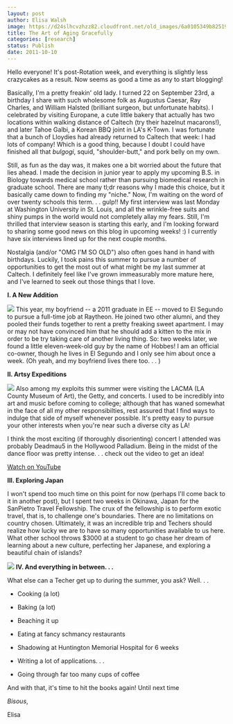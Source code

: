 ```yaml
---
layout: post
author: Elisa Walsh
image: https://d24slhcvzhzz82.cloudfront.net/old_images/6a0105349b8251970b015391fa55c6970b.jpg
title: The Art of Aging Gracefully
categories: [research]
status: Publish
date: 2011-10-10
---
```



Hello everyone! It's post-Rotation week, and everything is slightly less crazycakes as a result. Now seems as good a time as any to start blogging!

Basically, I'm a pretty freakin' old lady. I turned 22 on September 23rd, a birthday I share with such wholesome folk as Augustus Caesar, Ray Charles, and William Halsted (brilliant surgeon, but unfortunate habits). I celebrated by visiting Europane, a cute little bakery that actually has two locations within walking distance of Caltech (try their hazelnut macarons!), and later Tahoe Galbi, a Korean BBQ joint in LA's K-Town. I was fortunate that a bunch of Lloydies had already returned to Caltech that week: I had lots of company! Which is a good thing, because I doubt I could have finished all that *bulgogi*, squid, "shoulder-butt," and pork belly on my own.

Still, as fun as the day was, it makes one a bit worried about the future that lies ahead. I made the decision in junior year to apply my upcoming B.S. in Biology towards medical school rather than pursuing biomedical research in graduate school. There are many tl;dr reasons why I made this choice, but it basically came down to finding my "niche." Now, I'm waiting on the word of over twenty schools this term. . . gulp!! My first interview was last Monday at Washington University in St. Louis, and all the wrinkle-free suits and shiny pumps in the world would not completely allay my fears. Still, I'm thrilled that interview season is starting this early, and I'm looking forward to sharing some good news on this blog in upcoming weeks! :) I currently have six interviews lined up for the next couple months.

Nostalgia (and/or "OMG I'M SO OLD") also often goes hand in hand with birthdays. Luckily, I took pains this summer to pursue a number of opportunities to get the most out of what might be my last summer at Caltech. I definitely feel like I've grown immeasurably more mature here, and I've learned to seek out those things that I love.

**I. A New Addition**

![](https://d24slhcvzhzz82.cloudfront.net/old_images/caltech_as_it_happens/6a0105349b8251970b014e8c0c552f970d.jpg)
This year, my boyfriend -- a 2011 graduate in EE -- moved to El Segundo to pursue a full-time job at Raytheon. He joined two other alumni, and they pooled their funds together to rent a pretty freaking sweet apartment. I may or may not have convinced him that he should add a kitten to the mix in order to be try taking care of another living thing. So: two weeks later, we found a little eleven-week-old guy by the name of Hobbes! I am an official co-owner, though he lives in El Segundo and I only see him about once a week. (Oh yeah, and my boyfriend lives there too. . . )

**II. Artsy Expeditions**

![](https://d24slhcvzhzz82.cloudfront.net/old_images/caltech_as_it_happens/6a0105349b8251970b015435ebf360970c.jpg)
Also among my exploits this summer were visiting the LACMA (LA County Museum of Art), the Getty, and concerts. I used to be incredibly into art and music before coming to college; although that has waned somewhat in the face of all my other responsibilties, rest assured that I find ways to indulge that side of myself whenever possible. It's pretty easy to pursue your other interests when you're near such a diverse city as LA!

I think the most exciting (if thoroughly disorienting) concert I attended was probably Deadmau5 in the Hollywood Palladium. Being in the midst of the dance floor was pretty intense. . . check out the video to get an idea!

[Watch on YouTube](https://www.youtube.com/v/adOATknIQ64?version=3)

**III. Exploring Japan**

I won't spend too much time on this point for now (perhaps I'll come back to it in another post), but I spent two weeks in Okinawa, Japan for the SanPietro Travel Fellowship. The crux of the fellowship is to perform exotic travel, that is, to challenge one's boundaries. There are no limitations on country chosen. Ultimately, it was an incredible trip and Techers should realize how lucky we are to have so many opportunities available to us here. What other school throws $3000 at a student to go chase her dream of learning about a new culture, perfecting her Japanese, and exploring a beautiful chain of islands?

![](https://d24slhcvzhzz82.cloudfront.net/old_images/caltech_as_it_happens/6a0105349b8251970b014e8c0c7385970d.jpg)
**IV. And everything in between. . .**

What else can a Techer get up to during the summer, you ask? Well. . .

- Cooking (a lot)
- Baking (a lot)
- Beaching it up
- Eating at fancy schmancy restaurants
- Shadowing at Huntington Memorial Hospital for 6 weeks
- Writing a lot of applications. . .

- Going through far too many cups of coffee

And with that, it's time to hit the books again! Until next time

*Bisous*,

Elisa

